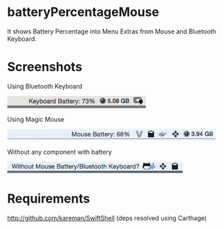 batteryPercentageMouse
======================

It shows Battery Percentage into Menu Extras from Mouse and Bluetooth Keyboard.


Screenshots
===========

Using Bluetooth Keyboard

![Bluetooth Keyboard](keyboard.png)


Using Magic Mouse

![Magic Mouse](mouse.png)


Without any component with battery

![Without any component with battery](without.png)


Requirements
============

http://github.com/kareman/SwiftShell (deps resolved using Carthage)
